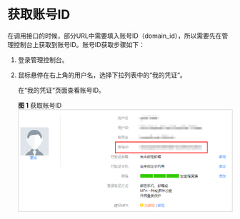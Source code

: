 # 获取账号ID<a name="ZH-CN_TOPIC_0171277625"></a>

在调用接口的时候，部分URL中需要填入账号ID（domain\_id），所以需要先在管理控制台上获取到账号ID。账号ID获取步骤如下：

1.  登录管理控制台。
2.  鼠标悬停在右上角的用户名，选择下拉列表中的“我的凭证“。

    在“我的凭证“页面查看账号ID。

    **图 1**  获取账号ID<a name="fig15145102016015"></a>  
    ![](figures/获取账号ID.png "获取账号ID")


